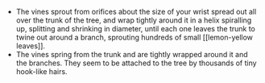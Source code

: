 - The vines sprout from orifices about the size of your wrist spread out all over the trunk of the tree, and wrap tightly around it in a helix spiralling up, splitting and shrinking in diameter, until each one leaves the trunk to twine out around a branch, sprouting hundreds of small [[lemon-yellow leaves]].
- The vines spring from the trunk and are tightly wrapped around it and the branches. They seem to be attached to the tree by thousands of tiny hook-like hairs.